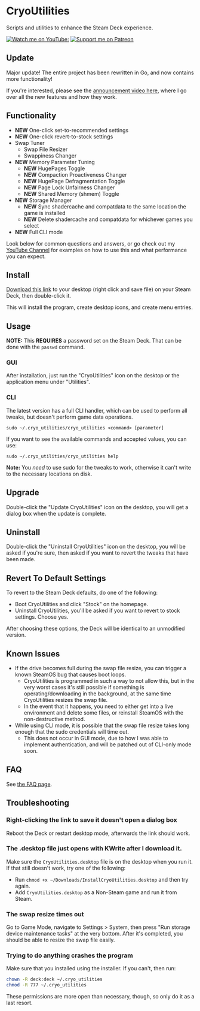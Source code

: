 # CryoUtilities
Scripts and utilities to enhance the Steam Deck experience.

[![Watch me on YouTube:](https://img.shields.io/youtube/channel/subscribers/UCJ2wc4hCWI8bEki48Zv45fQ?color=%23FF0000&label=Subscribe%20on%20YouTube&style=flat-square)](https://www.youtube.com/@cryobyte33) [![Support me on Patreon](https://img.shields.io/endpoint.svg?url=https%3A%2F%2Fshieldsio-patreon.vercel.app%2Fapi%3Fusername%3Dcryobyte33%26type%3Dpatrons&style=flat)](https://patreon.com/cryobyte33)

## Update
Major update! The entire project has been rewritten in Go, and now contains more functionality!

If you're interested, please see the [announcement video here](https://youtu.be/C9EjXYZUqUs), where I go over all the new features and how they work.

## Functionality
* **NEW** One-click set-to-recommended settings
* **NEW** One-click revert-to-stock settings
* Swap Tuner
  * Swap File Resizer
  * Swappiness Changer
* **NEW** Memory Parameter Tuning
  * **NEW** HugePages Toggle
  * **NEW** Compaction Proactiveness Changer
  * **NEW** HugePage Defragmentation Toggle
  * **NEW** Page Lock Unfairness Changer
  * **NEW** Shared Memory (shmem) Toggle
* **NEW** Storage Manager
  * **NEW** Sync shadercache and compatdata to the same location the game is installed
  * **NEW** Delete shadercache and compatdata for whichever games you select
* **NEW** Full CLI mode

Look below for common questions and answers, or go check out my [YouTube Channel](https://www.youtube.com/@cryobyte33) 
for examples on how to use this and what performance you can expect.

## Install
[Download this link](https://raw.githubusercontent.com/CryoByte33/steam-deck-utilities/main/InstallCryoUtilities.desktop) 
to your desktop (right click and save file) on your Steam Deck, then double-click it. 

This will install the program, create desktop icons, and create menu entries.

## Usage
**NOTE:** This **REQUIRES** a password set on the Steam Deck. That can be done with the `passwd` command.
### GUI
After installation, just run the "CryoUtilities" icon on the desktop or the application menu under "Utilities".

### CLI
The latest version has a full CLI handler, which can be used to perform all tweaks, but doesn't perform game data operations.
```
sudo ~/.cryo_utilities/cryo_utilities <command> [parameter]
```
If you want to see the available commands and accepted values, you can use:
```
sudo ~/.cryo_utilities/cryo_utilities help
```
**Note:** You _need_ to use sudo for the tweaks to work, otherwise it can't write to the necessary locations on disk.

## Upgrade
Double-click the "Update CryoUtilities" icon on the desktop, you will get a dialog box when the update is complete.

## Uninstall
Double-click the "Uninstall CryoUtilities" icon on the desktop, you will be asked if you're sure, then asked if you want 
to revert the tweaks that have been made.

## Revert To Default Settings
To revert to the Steam Deck defaults, do one of the following:
* Boot CryoUtilities and click "Stock" on the homepage.
* Uninstall CryoUtilities, you'll be asked if you want to revert to stock settings. Choose yes.

After choosing these options, the Deck will be identical to an unmodified version.

## Known Issues
* If the drive becomes full during the swap file resize, you can trigger a known SteamOS bug that causes boot loops.
  * CryoUtilities is programmed in such a way to not allow this, but in the very worst cases it's still possible if something is operating/downloading in the background, at the same time CryoUtilities resizes the swap file.
  * In the event that it happens, you need to either get into a live environment and delete some files, or reinstall SteamOS with the non-destructive method.
* While using CLI mode, it is possible that the swap file resize takes long enough that the sudo credentials will time out.
  * This does not occur in GUI mode, due to how I was able to implement authentication, and will be patched out of CLI-only mode soon.

## FAQ
See [the FAQ page](https://github.com/CryoByte33/steam-deck-utilities/docs/faq.md).

## Troubleshooting
### Right-clicking the link to save it doesn't open a dialog box
Reboot the Deck or restart desktop mode, afterwards the link should work.

### The .desktop file just opens with KWrite after I download it.
Make sure the `CryoUtilities.desktop` file is on the desktop when you run it. If that still doesn't work, try one of the following:
* Run `chmod +x ~/Downloads/InstallCryoUtilities.desktop` and then try again.
* Add `CryoUtilities.desktop` as a Non-Steam game and run it from Steam.

### The swap resize times out
Go to Game Mode, navigate to Settings > System, then press "Run storage device maintenance tasks" at the very bottom.
After it's completed, you should be able to resize the swap file easily.

### Trying to do anything crashes the program
Make sure that you installed using the installer. If you can't, then run:
```bash
chown -R deck:deck ~/.cryo_utilities
chmod -R 777 ~/.cryo_utilities
```
These permissions are more open than necessary, though, so only do it as a last resort.
